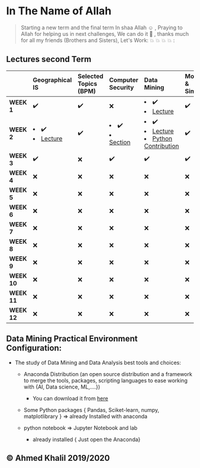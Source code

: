 # In The Name of Allah 
> Starting a new term and the final term In shaa Allah :relaxed: , Praying to Allah for helping us in next challenges, We can do it :muscle: , thanks much for all my friends (Brothers and Sisters), Let's Work: :collision: :collision: :collision: :collision: :


## Lectures second Term

| |Geographical IS| Selected Topics (BPM)| Computer Security |Data Mining|Modeling & Simulation|
|:--|:--|:--|:--|:--|:--|
|__WEEK 1__| :heavy_check_mark: | :heavy_check_mark: | :x: | <li>:heavy_check_mark:<li>[Lecture](https://github.com/mansoura-cis/4th_Grade_IS-Master-/raw/master/DataMining%7BDr_Sara_Shaker%26Dr_Amira_Rizk%7D/Lectures/Lecture%201-%20Introduction.pdf) | :heavy_check_mark: |
|__WEEK 2__| <li>:heavy_check_mark:<li> [Lecture](https://github.com/mansoura-cis/4th_Grade_IS-Master-/raw/master/GIS%7BDr_Ahmed_AbuEl-ftouh%2CDr_Nabila_Hamed%7D/Lectures/Lecture%202.pptx)| :heavy_check_mark: | <li>:heavy_check_mark:<li>[Section](https://github.com/mansoura-cis/4th_Grade_IS-Master-/raw/master/ComputerSecurity%7BDr_Noha_Haikel%7D/Sections/COMP.SecI.ppt) | <li> :heavy_check_mark:<li>[Lecture](https://github.com/mansoura-cis/4th_Grade_IS-Master-/raw/master/DataMining%7BDr_Sara_Shaker%26Dr_Amira_Rizk%7D/Lectures/Lecture%202-Data%20Cleaning%20%26%20Integration.pptx)<li> [Python Contribution](https://github.com/mansoura-cis/4th_Grade_IS-Master-/blob/master/DataMining%7BDr_Sara_Shaker%26Dr_Amira_Rizk%7D/Contributions/PythonFromScratch.ipynb) | :heavy_check_mark: |
|__WEEK 3__| :heavy_check_mark: | :x: | :heavy_check_mark: | :heavy_check_mark: | :heavy_check_mark: |
|__WEEK 4__| :x: | :x: | :x: | :x: | :x: |
|__WEEK 5__| :x: | :x: | :x: | :x: | :x: |
|__WEEK 6__| :x: | :x: | :x: | :x: | :x: |
|__WEEK 7__| :x: | :x: | :x: | :x: | :x: |
|__WEEK 8__| :x: | :x: | :x: | :x: | :x: |
|__WEEK 9__| :x: | :x: | :x: | :x: | :x: |
|__WEEK 10__| :x: | :x: | :x: | :x: | :x: |
|__WEEK 11__| :x: | :x: | :x: | :x: | :x: |
|__WEEK 12__| :x: | :x: | :x: | :x: | :x: |

## Data Mining Practical Environment Configuration:

- The study of Data Mining and Data Analysis best tools and choices:

    - Anaconda Distribution (an open source distribution and a framework to merge the tools, packages, scripting languages to ease working with {AI, Data science, ML,....})

        - You can download it from [here](https://www.anaconda.com/distribution/#download-section)
    - Some Python packages { Pandas, Sciket-learn, numpy, matplotlibrary } => already Installed with anaconda
    - python notebook => Jupyter Notebook and lab
        - already installed { Just open the Anaconda}
    


## © Ahmed Khalil 2019/2020 
